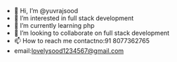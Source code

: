 - 👋 Hi, I’m @yuvrajsood
- 👀 I’m interested in full stack development
- 🌱 I’m currently learning php
- 💞️ I’m looking to collaborate on full stack development
- 📫 How to reach me contactno:91 8077362765
- email:lovelysood1234567@gmail.com

<!---
yuvrajsood12/yuvrajsood12 is a ✨ special ✨ repository because its `README.md` (this file) appears on your GitHub profile.
You can click the Preview link to take a look at your changes.
--->
